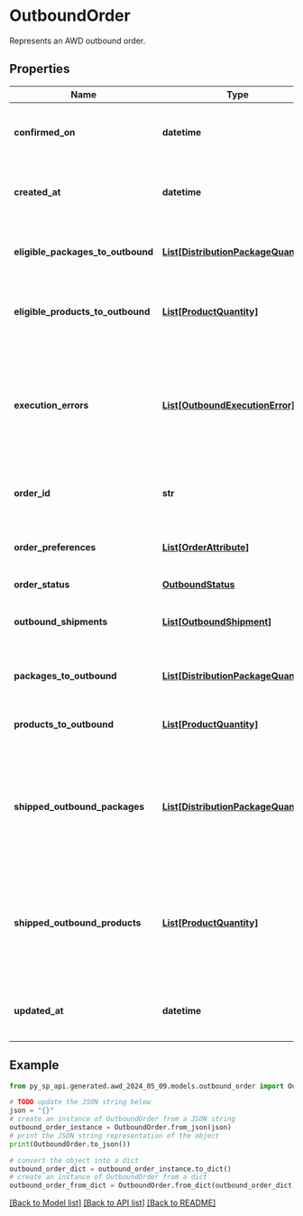 # OutboundOrder

Represents an AWD outbound order.

## Properties

Name | Type | Description | Notes
------------ | ------------- | ------------- | -------------
**confirmed_on** | **datetime** | Date on which this outbound order was confirmed. | [optional] 
**created_at** | **datetime** | Date on which this outbound order was created. | [optional] 
**eligible_packages_to_outbound** | [**List[DistributionPackageQuantity]**](DistributionPackageQuantity.md) | List of packages that are eligible for outbound. | [optional] 
**eligible_products_to_outbound** | [**List[ProductQuantity]**](ProductQuantity.md) | List of product units that are eligible for outbound. | [optional] 
**execution_errors** | [**List[OutboundExecutionError]**](OutboundExecutionError.md) | Execution errors associated with the outbound order. This field will be populated if the order failed validation. | [optional] 
**order_id** | **str** | Order ID for the outbound order. | 
**order_preferences** | [**List[OrderAttribute]**](OrderAttribute.md) | Order preferences for this outbound order. | [optional] 
**order_status** | [**OutboundStatus**](OutboundStatus.md) |  | 
**outbound_shipments** | [**List[OutboundShipment]**](OutboundShipment.md) | List of outbound shipments that are part of this order. | 
**packages_to_outbound** | [**List[DistributionPackageQuantity]**](DistributionPackageQuantity.md) | List of packages to be outbound. | [optional] 
**products_to_outbound** | [**List[ProductQuantity]**](ProductQuantity.md) | List of product units to be outbound. | [optional] 
**shipped_outbound_packages** | [**List[DistributionPackageQuantity]**](DistributionPackageQuantity.md) | Outbound packages that are shipped after the execution has completed post confirmation. | [optional] 
**shipped_outbound_products** | [**List[ProductQuantity]**](ProductQuantity.md) | Outbound product units that are shipped after the execution has completed post confirmation. | [optional] 
**updated_at** | **datetime** | Date on which this outbound order was last updated. | [optional] 

## Example

```python
from py_sp_api.generated.awd_2024_05_09.models.outbound_order import OutboundOrder

# TODO update the JSON string below
json = "{}"
# create an instance of OutboundOrder from a JSON string
outbound_order_instance = OutboundOrder.from_json(json)
# print the JSON string representation of the object
print(OutboundOrder.to_json())

# convert the object into a dict
outbound_order_dict = outbound_order_instance.to_dict()
# create an instance of OutboundOrder from a dict
outbound_order_from_dict = OutboundOrder.from_dict(outbound_order_dict)
```
[[Back to Model list]](../README.md#documentation-for-models) [[Back to API list]](../README.md#documentation-for-api-endpoints) [[Back to README]](../README.md)


